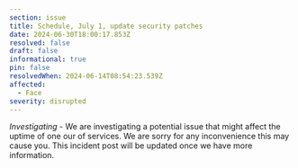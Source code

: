 ```yaml
---
section: issue
title: Schedule, July 1, update security patches
date: 2024-06-30T18:00:17.853Z
resolved: false
draft: false
informational: true
pin: false
resolvedWhen: 2024-06-14T08:54:23.539Z
affected:
  - Face
severity: disrupted
---
```

*Investigating* - We are investigating a potential issue that might affect the uptime of one our of services. We are sorry for any inconvenience this may cause you. This incident post will be updated once we have more information.